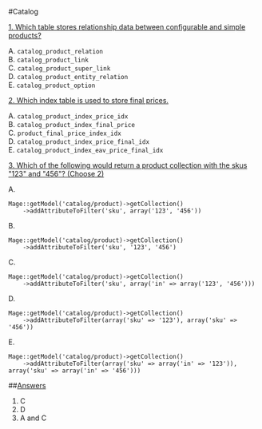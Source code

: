 #Catalog

[1. Which table stores relationship data between configurable and simple products?](#answers)

  A. `catalog_product_relation`  
  B. `catalog_product_link`  
  C. `catalog_product_super_link`  
  D. `catalog_product_entity_relation`  
  E. `catalog_product_option`
  
[2. Which index table is used to store final prices.](#answers)

  A. `catalog_product_index_price_idx`  
  B. `catalog_product_index_final_price`  
  C. `product_final_price_index_idx`  
  D. `catalog_product_index_price_final_idx`  
  E. `catalog_product_index_eav_price_final_idx`  
  
[3. Which of the following would return a product collection with the skus "123" and "456"? (Choose 2)](#answers)

  A.
  ```
  Mage::getModel('catalog/product)->getCollection()
      ->addAttributeToFilter('sku', array('123', '456'))
  ```
  B.  
  ```
  Mage::getModel('catalog/product)->getCollection()
      ->addAttributeToFilter('sku', '123', '456')
  ```  
  C.  
  ```
  Mage::getModel('catalog/product)->getCollection()
      ->addAttributeToFilter('sku', array('in' => array('123', '456')))
  ```  
  D.  
  ```
  Mage::getModel('catalog/product)->getCollection()
      ->addAttributeToFilter(array('sku' => '123'), array('sku' => '456'))
  ```  
  E.  
  ```
  Mage::getModel('catalog/product)->getCollection()
      ->addAttributeToFilter(array('sku' => array('in' => '123')), array('sku' => array('in' => '456')))
  ```  

##[Answers](#catalog)
1. C  
2. D  
3. A and C
